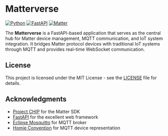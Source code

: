 # Matterverse

[![Python](https://img.shields.io/badge/Python-3.10+-brightgreen.svg)](https://python.org) [![FastAPI](https://img.shields.io/badge/FastAPI-0.115+-blue.svg)](https://fastapi.tiangolo.com) [![Matter](https://img.shields.io/badge/Matter-SDK-orange.svg)](https://github.com/project-chip/connectedhomeip)

The **Matterverse** is a FastAPI-based application that serves as the central hub for Matter device management, MQTT communication, and IoT system integration. It bridges Matter protocol devices with traditional IoT systems through MQTT and provides real-time WebSocket communication.

## License

This project is licensed under the MIT License - see the [LICENSE](../LICENSE) file for details.

## Acknowledgments

- [Project CHIP](https://github.com/project-chip/connectedhomeip) for the Matter SDK
- [FastAPI](https://fastapi.tiangolo.com) for the excellent web framework
- [Eclipse Mosquitto](https://mosquitto.org) for MQTT broker
- [Homie Convention](https://homieiot.github.io) for MQTT device representation

